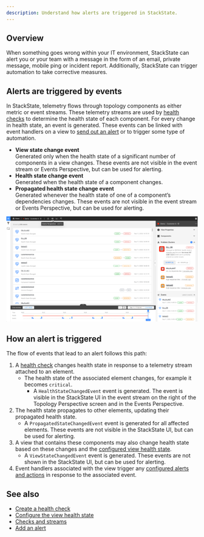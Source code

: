```yaml
---
description: Understand how alerts are triggered in StackState.
---
```


## Overview

When something goes wrong within your IT environment, StackState can alert you or your team with a message in the form of an email, private message, mobile ping or incident report. Additionally, StackState can trigger automation to take corrective measures.

## Alerts are triggered by events

In StackState, telemetry flows through topology components as either metric or event streams. These telemetry streams are used by [health checks](/use/health-state-and-alerts/create-a-health-check.md) to determine the health state of each component. For every change in health state, an event is generated. These events can be linked with event handlers on a view to [send out an alert](/use/health-state-and-alerts/add-an-alert.md) or to trigger some type of automation.

- **View state change event**<br />Generated only when the health state of a significant number of components in a view changes. These events are not visible in the event stream or Events Perspective, but can be used for alerting.
- **Health state change event**<br />Generated when the health state of a component changes.
- **Propagated health state change event**<br />Generated whenever the health state of one of a component’s dependencies changes. These events are not visible in the event stream or Events Perspective, but can be used for alerting.

![Health state change events in the Events Perspective](/.gitbook/assets/event-perspective.png)

## How an alert is triggered

The flow of events that lead to an alert follows this path:

1. A [health check](/use/health-state-and-alerts/create-a-health-check.md) changes health state in response to a telemetry stream attached to an element.
    - The health state of the associated element changes, for example it becomes `critical`.
        - A `HealthStateChangedEvent` event is generated. The event is visible in the StackState UI in the event stream on the right of the Topology Perspective screen and in the Events Perspective.
3. The health state propagates to other elements, updating their propagated health state. 
    - A `PropagatedStateChangedEvent` event is generated for all affected elements. These events are not visible in the StackState UI, but can be used for alerting.
4. A view that contains these components may also change health state based on these changes and the [configured view health state](/use/health-state-and-alerts/configure-view-health.md). 
    - A `ViewStateChangedEvent` event is generated. These events are not shown in the StackState UI, but can be used for alerting.
5. Event handlers associated with the view trigger any [configured alerts and actions](/use/health-state-and-alerts/add-an-alert.md) in response to the associated event.

## See also

- [Create a health check](/use/health-state-and-alerts/create-a-health-check.md)
- [Configure the view health state](/use/health-state-and-alerts/configure-view-health.md)
- [Checks and streams](/configure/telemetry/checks_and_streams.md)
- [Add an alert](/use/health-state-and-alerts/add-an-alert.md)